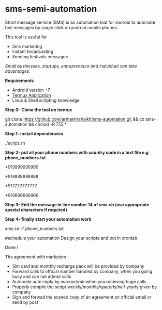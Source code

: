 # sms-semi-automation
Short mesaage service (SMS) is an automation tool for android to automate 
text messages by single click on android mobile phones.

This tool is useful for
* Sms marketing
* Instant broadcasting
* Sending festivals messages

*Small businesses, startups, entrepreneurs and individual can take advantages.*


**Requirements**

* Android version +7
* [Termux Application](https://f-droid.org/repo/com.termux_118.apk)
* Linux & Shell scripting knowledge


**Step 0- Clone the tool on termux**

git clone https://github.com/armanhrshaikh/sms-automation.git && cd sms-automation && chmod -R 755 *

**Step 1- install dependencies**

./script.sh


**Step 2- put all your phone numbers with country code in a text file e.g phone_numbers.txt**

+919999999999

+918888888888

+917777777777

+916666666666

**Step 3- Edit the message in line number 14 of sms.sh (use appropriate special characters if required)**

**Step 4- finally start your automation work**

sms.sh -f phone_numbers.txt
 
#schedule your automation
Design your scripte and put in crontab

Done !

The agreement with marketers
* Sim card and monthly recharge pack will be provided by company
* Forward calls to official number handled by company, when you going busy and can not attend calls
* Automate auto-reply by macroidroid when you recieving huge calls
* Properly compile the script weekly/monthly/quaterly/half yearly given by company
* Sign and forwad the scaned copy of an agreement on official email or send by post

